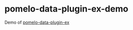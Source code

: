 pomelo-data-plugin-ex-demo
=======================

Demo of [pomelo-data-plugin-ex](https://www.npmjs.org/package/pomelo-data-plugin-ex)

